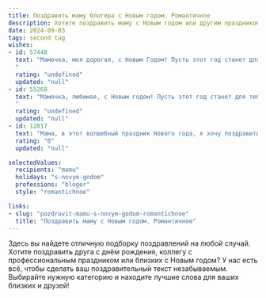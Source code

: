 ```yaml
---
title: Поздравить маму блогера с Новым годом. Романтичное
description: Хотите поздравить маму с Новым годом или другим праздником? Наш ИИ создаст незабываемое поздравление, а вы обязательно выделитесь среди других.  
date: 2024-09-03
tags: second tag
wishes:
- id: 57448
  text: "Мамочка, моя дорогая, с Новым Годом! Пусть этот год станет для тебя настоящим чудом, наполненным яркими красками, вдохновением и любовью. Пусть каждый твой пост, каждая история станет шедевром, который согреет сердца миллионов. Желаю тебе неиссякаемого творческого потока, верных друзей и огромной любви, которая будет светить ярче тысячи новогодних гирлянд!
  "
  rating: "undefined"
  updated: "null"
- id: 55268
  text: "Мамочка, любимая, с Новым годом! Пусть этот год станет для тебя самым ярким и вдохновляющим, как твои блоги, полные жизни и тепла. Пусть каждый день приносит новые впечатления, идеи и, конечно же, любовь.
  "
  rating: "undefined"
  updated: "null"
- id: 12017
  text: "Мама, в этот волшебный праздник Нового года, я хочу поздравить тебя с нежностью и любовью, которые ты вкладываешь в каждый наш день. Ты - моя самая любимая блогерша, чей светлый ум и творческий путь вдохновляют меня каждый день. Пусть Новый год принесет тебе столько же радости и успехов, сколько ты даришь другим. Счастья, здоровья и новых творческих идей в Новом году! Люблю тебя!"
  rating: "0"
  updated: "null"

selectedValues:
  recipients: "mamu"
  holidays: "s-novym-godom"
  professions: "bloger"
  style: "romantichnoe"

links:
- slug: "pozdravit-mamu-s-novym-godom-romantichnoe"
  title: "Поздравить маму с Новым годом. Романтичное"
---
```


Здесь вы найдете отличную подборку поздравлений на любой случай. 
Хотите поздравить друга с днём рождения, коллегу с профессиональным праздником или близких с Новым годом? У нас есть всё, чтобы сделать ваш поздравительный текст незабываемым. Выбирайте нужную категорию и находите лучшие слова для ваших близких и друзей!
